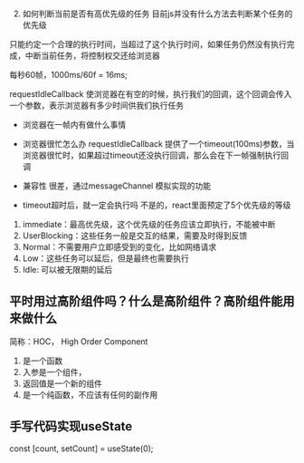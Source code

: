 ## 
2. 如何判断当前是否有高优先级的任务
目前js并没有什么方法去判断某个任务的优先级

只能约定一个合理的执行时间，当超过了这个执行时间，如果任务仍然没有执行完成，中断当前任务，将控制权交还给浏览器

每秒60帧，1000ms/60f = 16ms;

requestIdleCallback
使浏览器在有空的时候，执行我们的回调，这个回调会传入一个参数，表示浏览器有多少时间供我们执行任务

* 浏览器在一帧内有做什么事情

* 浏览器很忙怎么办
requestIdleCallback 提供了一个timeout(100ms)参数，当浏览器很忙时，如果超过timeout还没执行回调，那么会在下一帧强制执行回调

* 兼容性
很差，通过messageChannel 模拟实现的功能

* timeout超时后，就一定会执行吗
不是的，react里面预定了5个优先级的等级

1. immediate：最高优先级，这个优先级的任务应该立即执行，不能被中断
2. UserBlocking：这些任务一般是交互的结果，需要及时得到反馈
3. Normal：不需要用户立即感受到的变化，比如网络请求
4. Low：这些任务可以延后，但是最终也需要执行
5. Idle: 可以被无限期的延后

## 平时用过高阶组件吗？什么是高阶组件？高阶组件能用来做什么
简称：HOC， High Order Component

1. 是一个函数
2. 入参是一个组件，
3. 返回值是一个新的组件
4. 是一个纯函数，不应该有任何的副作用


## 手写代码实现useState

const [count, setCount] = useState(0);

```js
```